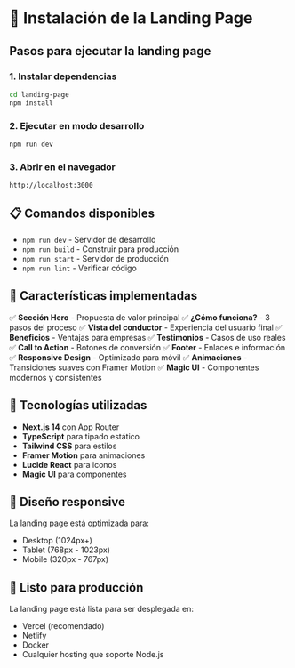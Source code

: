 # 🚀 Instalación de la Landing Page

## Pasos para ejecutar la landing page

### 1. Instalar dependencias

```bash
cd landing-page
npm install
```

### 2. Ejecutar en modo desarrollo

```bash
npm run dev
```

### 3. Abrir en el navegador

```
http://localhost:3000
```

## 📋 Comandos disponibles

- `npm run dev` - Servidor de desarrollo
- `npm run build` - Construir para producción  
- `npm run start` - Servidor de producción
- `npm run lint` - Verificar código

## 🎯 Características implementadas

✅ **Sección Hero** - Propuesta de valor principal
✅ **¿Cómo funciona?** - 3 pasos del proceso
✅ **Vista del conductor** - Experiencia del usuario final
✅ **Beneficios** - Ventajas para empresas
✅ **Testimonios** - Casos de uso reales
✅ **Call to Action** - Botones de conversión
✅ **Footer** - Enlaces e información
✅ **Responsive Design** - Optimizado para móvil
✅ **Animaciones** - Transiciones suaves con Framer Motion
✅ **Magic UI** - Componentes modernos y consistentes

## 🎨 Tecnologías utilizadas

- **Next.js 14** con App Router
- **TypeScript** para tipado estático
- **Tailwind CSS** para estilos
- **Framer Motion** para animaciones
- **Lucide React** para iconos
- **Magic UI** para componentes

## 📱 Diseño responsive

La landing page está optimizada para:
- Desktop (1024px+)
- Tablet (768px - 1023px)  
- Mobile (320px - 767px)

## 🚀 Listo para producción

La landing page está lista para ser desplegada en:
- Vercel (recomendado)
- Netlify
- Docker
- Cualquier hosting que soporte Node.js
